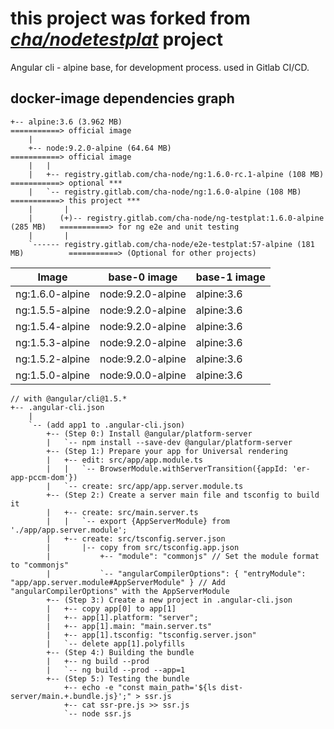 # this project was forked from _*[cha/nodetestplat](https://lab.er.co.th/cha/nodetestplat)*_ project

Angular cli - alpine base, for development process.
used in Gitlab CI/CD.

## docker-image dependencies graph

```text
+-- alpine:3.6 (3.962 MB)                                                         ===========> official image
    |
    +-- node:9.2.0-alpine (64.64 MB)                                              ===========> official image
    |   |
    |   +-- registry.gitlab.com/cha-node/ng:1.6.0-rc.1-alpine (108 MB)            ===========> optional ***
    |   `-- registry.gitlab.com/cha-node/ng:1.6.0-alpine (108 MB)                 ===========> this project ***
    |       |
    |      (+)-- registry.gitlab.com/cha-node/ng-testplat:1.6.0-alpine (285 MB)   ===========> for ng e2e and unit testing
    |       |
    `------ registry.gitlab.com/cha-node/e2e-testplat:57-alpine (181 MB)          ===========> (Optional for other projects)
```

| Image           | base-0 image      | base-1 image |
| --------------- | ----------------- | ------------ |
| ng:1.6.0-alpine | node:9.2.0-alpine | alpine:3.6   |
| ng:1.5.5-alpine | node:9.2.0-alpine | alpine:3.6   |
| ng:1.5.4-alpine | node:9.2.0-alpine | alpine:3.6   |
| ng:1.5.3-alpine | node:9.2.0-alpine | alpine:3.6   |
| ng:1.5.2-alpine | node:9.2.0-alpine | alpine:3.6   |
| ng:1.5.0-alpine | node:9.0.0-alpine | alpine:3.6   |

```text
// with @angular/cli@1.5.*
+-- .angular-cli.json
    |
    `-- (add app1 to .angular-cli.json)
        +-- (Step 0:) Install @angular/platform-server
        |   `-- npm install --save-dev @angular/platform-server
        +-- (Step 1:) Prepare your app for Universal rendering
        |   +-- edit: src/app/app.module.ts
        |   |   `-- BrowserModule.withServerTransition({appId: 'er-app-pccm-dom'})
        |   `-- create: src/app/app.server.module.ts
        +-- (Step 2:) Create a server main file and tsconfig to build it
        |   +-- create: src/main.server.ts
        |   |   `-- export {AppServerModule} from './app/app.server.module';
        |   +-- create: src/tsconfig.server.json
        |       |-- copy from src/tsconfig.app.json
        |           +-- "module": "commonjs" // Set the module format to "commonjs"
        |           `-- "angularCompilerOptions": { "entryModule": "app/app.server.module#AppServerModule" } // Add "angularCompilerOptions" with the AppServerModule
        +-- (Step 3:) Create a new project in .angular-cli.json
        |   +-- copy app[0] to app[1]
        |   +-- app[1].platform: "server";
        |   +-- app[1].main: "main.server.ts"
        |   +-- app[1].tsconfig: "tsconfig.server.json"
        |   `-- delete app[1].polyfills
        +-- (Step 4:) Building the bundle
        |   +-- ng build --prod
        |   `-- ng build --prod --app=1
        +-- (Step 5:) Testing the bundle
            +-- echo -e "const main_path='${ls dist-server/main.+.bundle.js}';" > ssr.js
            +-- cat ssr-pre.js >> ssr.js
            `-- node ssr.js
```